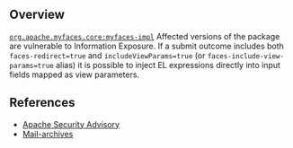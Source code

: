 ## Overview
[`org.apache.myfaces.core:myfaces-impl`](http://search.maven.org/#search%7Cga%7C1%7Ca%3A%22myfaces-impl%22)
Affected versions of the package are vulnerable to Information Exposure. If a submit outcome includes both `faces-redirect=true` and `includeViewParams=true` (or `faces-include-view-params=true` alias) it is possible to inject EL expressions directly into input fields mapped as view parameters.

## References
- [Apache Security Advisory](https://issues.apache.org/jira/browse/MYFACES-3405)
- [Mail-archives](http://mail-archives.apache.org/mod_mbox/www-announce/201112.mbox/%3C4EDCD709.8050605@apache.org%3E)
